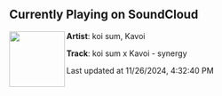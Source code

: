 ## Currently Playing on SoundCloud

[<img align="left" width="100" src="https://i1.sndcdn.com/artworks-l3D35NDm3FpFsr2n-UzLT8A-t500x500.png">](https://soundcloud.com/koisum/koi-sum-x-kavoi-synergy)

**Artist**: koi sum, Kavoi 

**Track**: koi sum x Kavoi - synergy

Last updated at 11/26/2024, 4:32:40 PM
